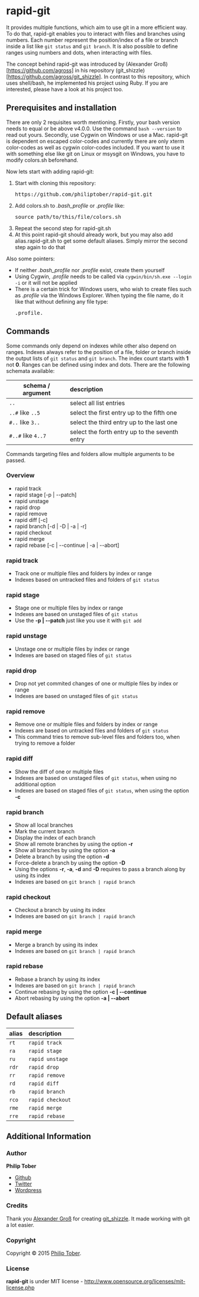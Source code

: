 # rapid-git

It provides multiple functions, which aim to use git in a more efficient way. To do that, rapid-git enables you to interact with files and branches using numbers. Each number represent the position/index of a file or branch inside a list like `git status` and `git branch`. It is also possible to define ranges using numbers and dots, when interacting with files.

The concept behind rapid-git was introduced by (Alexander Groß)[https://github.com/agross] in his repository (git_shizzle)[https://github.com/agross/git_shizzle]. In contrast to this repository, which uses shell/bash, he implemented his project using Ruby. If you are interested, please have a look at his project too.

## Prerequisites and installation

There are only 2 requisites worth mentioning. Firstly, your bash version needs to equal or be above v4.0.0. Use the command `bash --version` to read out yours. Secondly, use Cygwin on Windows or use a Mac. rapid-git is dependent on escaped color-codes and currently there are only xterm color-codes as well as cygwin color-codes included. If you want to use it with something else like git on Linux or msysgit on Windows, you have to modify colors.sh beforehand.

Now lets start with adding rapid-git:

1. Start with cloning this repository: 
    <pre>https://github.com/philiptober/rapid-git.git</pre>
2. Add colors.sh to *.bash_profile* or *.profile* like:
    <pre>source path/to/this/file/colors.sh</pre>
3. Repeat the second step for rapid-git.sh
4. At this point rapid-git should already work, but you may also add alias.rapid-git.sh to get some default aliases. Simply mirror the second step again to do that

Also some pointers:
* If neither *.bash_profile* nor *.profile* exist, create them yourself
* Using Cygwin, *.profile* needs to be called via `cygwin/bin/sh.exe --login -i` or it will not be applied
* There is a certain trick for Windows users, who wish to create files such as *.profile* via the Windows Explorer. When typing the file name, do it like that without defining any file type:
    <pre>.profile.</pre>

## Commands

Some commands only depend on indexes while other also depend on ranges. Indexes always refer to the position of a file, folder or branch inside the output lists of `git status` and `git branch`. The index count starts with **1** not **0**. Ranges can be defined using index and dots. There are the following schemata available:

| schema / argument  | description                                    |
| ------------------ |:---------------------------------------------- |
| `..`               | select all list entries                        |
| `..#` like `..5`   | select the first entry up to the fifth one     |
| `#..` like `3..`   | select the third entry up to the last one      |
| `#..#` like `4..7` | select the forth entry up to the seventh entry |

Commands targeting files and folders allow multiple arguments to be passed.

### Overview

- rapid track
- rapid stage [-p | --patch]
- rapid unstage
- rapid drop
- rapid remove
- rapid diff [-c]
- rapid branch [-d | -D | -a | -r]
- rapid checkout
- rapid merge
- rapid rebase [-c | --continue | -a | --abort]

### rapid track

- Track one or multiple files and folders by index or range
- Indexes based on untracked files and folders of `git status`

### rapid stage

- Stage one or multiple files by index or range
- Indexes are based on unstaged files of `git status`
- Use the **-p | --patch** just like you use it with `git add`

### rapid unstage

- Unstage one or multiple files by index or range
- Indexes are based on staged files of `git status`

### rapid drop

- Drop not yet commited changes of one or multiple files by index or range
- Indexes are based on unstaged files of `git status`

### rapid remove

- Remove one or multiple files and folders by index or range
- Indexes are based on untracked files and folders of `git status`
- This command tries to remove sub-level files and folders too, when trying to remove a folder

### rapid diff

- Show the diff of one or multiple files
- Indexes are based on unstaged files of `git status`, when using no additional option
- Indexes are based on staged files of `git status`, when using the option **-c**

### rapid branch

- Show all local branches
- Mark the current branch
- Display the index of each branch
- Show all remote branches by using the option **-r**
- Show all branches by using the option **-a**
- Delete a branch by using the option **-d**
- Force-delete a branch by using the option **-D**
- Using the options **-r**, **-a**, **-d** and **-D** requires to pass a branch along by using its index
- Indexes are based on `git branch | rapid branch`

### rapid checkout

- Checkout a branch by using its index
- Indexes are based on `git branch | rapid branch`

### rapid merge

- Merge a branch by using its index
- Indexes are based on `git branch | rapid branch`
 
### rapid rebase

- Rebase a branch by using its index
- Indexes are based on `git branch | rapid branch`
- Continue rebasing by using the option **-c | --continue**
- Abort rebasing by using the option **-a | --abort**

## Default aliases

| alias         | description         |
| ------------- |:--------------------|
| `rt`          | `rapid track`       |
| `ra`          | `rapid stage`       |
| `ru`          | `rapid unstage`     |
| `rdr`         | `rapid drop`        |
| `rr`          | `rapid remove`      |
| `rd`          | `rapid diff`        |
| `rb`          | `rapid branch`      |
| `rco`         | `rapid checkout`    |
| `rme`         | `rapid merge`       |
| `rre`         | `rapid rebase`      |

## Additional Information

### Author

**Philip Tober**

+ [Github](https://github.com/philiptober)
+ [Twitter](https://twitter.com/philiptober)
+ [Wordpress](http://philiptober.wordpress.com/)

### Credits

Thank you [Alexander Groß](https://github.com/agross) for creating [git_shizzle](https://github.com/agross/git_shizzle). It made working with git a lot easier.

### Copyright
Copyright © 2015 [Philip Tober](https://twitter.com/philiptober).

### License 
**rapid-git** is under MIT license - http://www.opensource.org/licenses/mit-license.php

